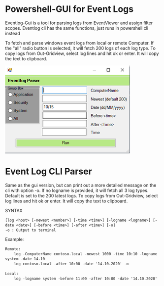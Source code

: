 # Powershell-GUI for Event Logs

Eventlog-Gui is a tool for parsing logs from EventViewer and assign filter scopes.
Eventlog cli has the same functions, just runs in powershell cli instead


To fetch and parse windows event logs from local or remote Computer.
If the "all" radio button is selected, it will fetch 200 logs of each log type.
To copy logs from Out-Gridview, select log lines and hit ok or enter. It will copy the text to clipboard.

<img src="eventlogcli2.png">


# Event Log CLI Parser

Same as the gui version, but can print out a more detailed message on the cli with option -o.
If no logname is provided, it will fetch all 3 log types. Default is set to the 200 latest logs.
To copy logs from Out-Gridview, select log lines and hit ok or enter. It will copy the text to clipboard.

SYNTAX

    [log <host> [-newest <number>] [-time <time>] [-logname <logname>] [-date <date>] [-before <time>] [-after <time>] [-o]
    -o : Output to terminal

Example:
    
    Remote: 
        log -ComputerName contoso.local -newest 1000 -time 10:10 -logname system -date 14.10
        log contoso.local -after 10:00 -date '14.10.2020' -o
        
    Local: 
        log -logname system -before 11:00 -after 10:00 -date '14.10.2020'
